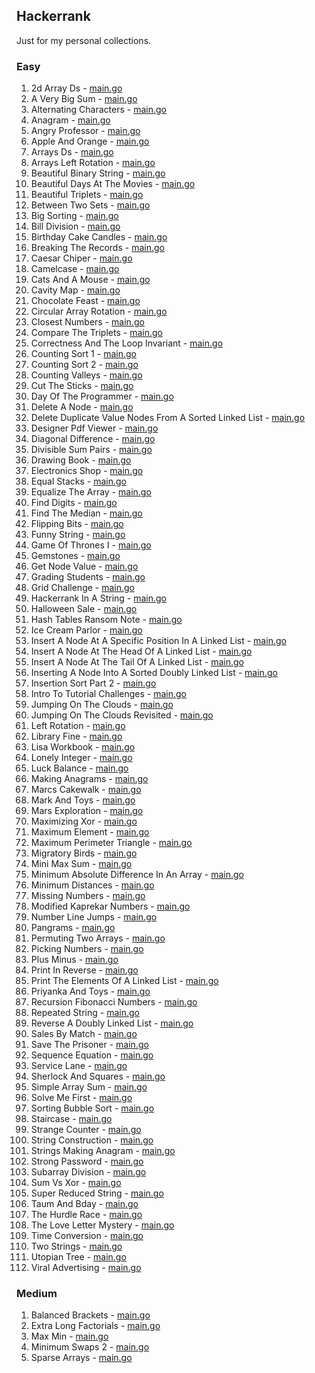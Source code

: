 ## Hackerrank

Just for my personal collections.

<!-- start dictionary -->

### Easy 
1. 2d Array Ds - [main.go](easy/2d-array-ds/main.go)
2. A Very Big Sum - [main.go](easy/a-very-big-sum/main.go)
3. Alternating Characters - [main.go](easy/alternating-characters/main.go)
4. Anagram - [main.go](easy/anagram/main.go)
5. Angry Professor - [main.go](easy/angry-professor/main.go)
6. Apple And Orange - [main.go](easy/apple-and-orange/main.go)
7. Arrays Ds - [main.go](easy/arrays-ds/main.go)
8. Arrays Left Rotation - [main.go](easy/arrays-left-rotation/main.go)
9. Beautiful Binary String - [main.go](easy/beautiful-binary-string/main.go)
10. Beautiful Days At The Movies - [main.go](easy/beautiful-days-at-the-movies/main.go)
11. Beautiful Triplets - [main.go](easy/beautiful-triplets/main.go)
12. Between Two Sets - [main.go](easy/between-two-sets/main.go)
13. Big Sorting - [main.go](easy/big-sorting/main.go)
14. Bill Division - [main.go](easy/bill-division/main.go)
15. Birthday Cake Candles - [main.go](easy/birthday-cake-candles/main.go)
16. Breaking The Records - [main.go](easy/breaking-the-records/main.go)
17. Caesar Chiper - [main.go](easy/caesar-chiper/main.go)
18. Camelcase - [main.go](easy/camelcase/main.go)
19. Cats And A Mouse - [main.go](easy/cats-and-a-mouse/main.go)
20. Cavity Map - [main.go](easy/cavity-map/main.go)
21. Chocolate Feast - [main.go](easy/chocolate-feast/main.go)
22. Circular Array Rotation - [main.go](easy/circular-array-rotation/main.go)
23. Closest Numbers - [main.go](easy/closest-numbers/main.go)
24. Compare The Triplets - [main.go](easy/compare-the-triplets/main.go)
25. Correctness And The Loop Invariant - [main.go](easy/correctness-and-the-loop-invariant/main.go)
26. Counting Sort 1 - [main.go](easy/counting-sort-1/main.go)
27. Counting Sort 2 - [main.go](easy/counting-sort-2/main.go)
28. Counting Valleys - [main.go](easy/counting-valleys/main.go)
29. Cut The Sticks - [main.go](easy/cut-the-sticks/main.go)
30. Day Of The Programmer - [main.go](easy/day-of-the-programmer/main.go)
31. Delete A Node - [main.go](easy/delete-a-node/main.go)
32. Delete Duplicate Value Nodes From A Sorted Linked List - [main.go](easy/delete-duplicate-value-nodes-from-a-sorted-linked-list/main.go)
33. Designer Pdf Viewer - [main.go](easy/designer-pdf-viewer/main.go)
34. Diagonal Difference - [main.go](easy/diagonal-difference/main.go)
35. Divisible Sum Pairs - [main.go](easy/divisible-sum-pairs/main.go)
36. Drawing Book - [main.go](easy/drawing-book/main.go)
37. Electronics Shop - [main.go](easy/electronics-shop/main.go)
38. Equal Stacks - [main.go](easy/equal-stacks/main.go)
39. Equalize The Array - [main.go](easy/equalize-the-array/main.go)
40. Find Digits - [main.go](easy/find-digits/main.go)
41. Find The Median - [main.go](easy/find-the-median/main.go)
42. Flipping Bits - [main.go](easy/flipping-bits/main.go)
43. Funny String - [main.go](easy/funny-string/main.go)
44. Game Of Thrones I - [main.go](easy/game-of-thrones-i/main.go)
45. Gemstones - [main.go](easy/gemstones/main.go)
46. Get Node Value - [main.go](easy/get-node-value/main.go)
47. Grading Students - [main.go](easy/grading-students/main.go)
48. Grid Challenge - [main.go](easy/grid-challenge/main.go)
49. Hackerrank In A String - [main.go](easy/hackerrank-in-a-string/main.go)
50. Halloween Sale - [main.go](easy/halloween-sale/main.go)
51. Hash Tables Ransom Note - [main.go](easy/hash-tables-ransom-note/main.go)
52. Ice Cream Parlor - [main.go](easy/ice-cream-parlor/main.go)
53. Insert A Node At A Specific Position In A Linked List - [main.go](easy/insert-a-node-at-a-specific-position-in-a-linked-list/main.go)
54. Insert A Node At The Head Of A Linked List - [main.go](easy/insert-a-node-at-the-head-of-a-linked-list/main.go)
55. Insert A Node At The Tail Of A Linked List - [main.go](easy/insert-a-node-at-the-tail-of-a-linked-list/main.go)
56. Inserting A Node Into A Sorted Doubly Linked List - [main.go](easy/inserting-a-node-into-a-sorted-doubly-linked-list/main.go)
57. Insertion Sort Part 2 - [main.go](easy/insertion-sort-part-2/main.go)
58. Intro To Tutorial Challenges - [main.go](easy/intro-to-tutorial-challenges/main.go)
59. Jumping On The Clouds - [main.go](easy/jumping-on-the-clouds/main.go)
60. Jumping On The Clouds Revisited - [main.go](easy/jumping-on-the-clouds-revisited/main.go)
61. Left Rotation - [main.go](easy/left-rotation/main.go)
62. Library Fine - [main.go](easy/library-fine/main.go)
63. Lisa Workbook - [main.go](easy/lisa-workbook/main.go)
64. Lonely Integer - [main.go](easy/lonely-integer/main.go)
65. Luck Balance - [main.go](easy/luck-balance/main.go)
66. Making Anagrams - [main.go](easy/making-anagrams/main.go)
67. Marcs Cakewalk - [main.go](easy/marcs-cakewalk/main.go)
68. Mark And Toys - [main.go](easy/mark-and-toys/main.go)
69. Mars Exploration - [main.go](easy/mars-exploration/main.go)
70. Maximizing Xor - [main.go](easy/maximizing-xor/main.go)
71. Maximum Element - [main.go](easy/maximum-element/main.go)
72. Maximum Perimeter Triangle - [main.go](easy/maximum-perimeter-triangle/main.go)
73. Migratory Birds - [main.go](easy/migratory-birds/main.go)
74. Mini Max Sum - [main.go](easy/mini-max-sum/main.go)
75. Minimum Absolute Difference In An Array - [main.go](easy/minimum-absolute-difference-in-an-array/main.go)
76. Minimum Distances - [main.go](easy/minimum-distances/main.go)
77. Missing Numbers - [main.go](easy/missing-numbers/main.go)
78. Modified Kaprekar Numbers - [main.go](easy/modified-kaprekar-numbers/main.go)
79. Number Line Jumps - [main.go](easy/number-line-jumps/main.go)
80. Pangrams - [main.go](easy/pangrams/main.go)
81. Permuting Two Arrays - [main.go](easy/permuting-two-arrays/main.go)
82. Picking Numbers - [main.go](easy/picking-numbers/main.go)
83. Plus Minus - [main.go](easy/plus-minus/main.go)
84. Print In Reverse - [main.go](easy/print-in-reverse/main.go)
85. Print The Elements Of A Linked List - [main.go](easy/print-the-elements-of-a-linked-list/main.go)
86. Priyanka And Toys - [main.go](easy/priyanka-and-toys/main.go)
87. Recursion Fibonacci Numbers - [main.go](easy/recursion-fibonacci-numbers/main.go)
88. Repeated String - [main.go](easy/repeated-string/main.go)
89. Reverse A Doubly Linked List - [main.go](easy/reverse-a-doubly-linked-list/main.go)
90. Sales By Match - [main.go](easy/sales-by-match/main.go)
91. Save The Prisoner - [main.go](easy/save-the-prisoner/main.go)
92. Sequence Equation - [main.go](easy/sequence-equation/main.go)
93. Service Lane - [main.go](easy/service-lane/main.go)
94. Sherlock And Squares - [main.go](easy/sherlock-and-squares/main.go)
95. Simple Array Sum - [main.go](easy/simple-array-sum/main.go)
96. Solve Me First - [main.go](easy/solve-me-first/main.go)
97. Sorting Bubble Sort - [main.go](easy/sorting-bubble-sort/main.go)
98. Staircase - [main.go](easy/staircase/main.go)
99. Strange Counter - [main.go](easy/strange-counter/main.go)
100. String Construction - [main.go](easy/string-construction/main.go)
101. Strings Making Anagram - [main.go](easy/strings-making-anagram/main.go)
102. Strong Password - [main.go](easy/strong-password/main.go)
103. Subarray Division - [main.go](easy/subarray-division/main.go)
104. Sum Vs Xor - [main.go](easy/sum-vs-xor/main.go)
105. Super Reduced String - [main.go](easy/super-reduced-string/main.go)
106. Taum And Bday - [main.go](easy/taum-and-bday/main.go)
107. The Hurdle Race - [main.go](easy/the-hurdle-race/main.go)
108. The Love Letter Mystery - [main.go](easy/the-love-letter-mystery/main.go)
109. Time Conversion - [main.go](easy/time-conversion/main.go)
110. Two Strings - [main.go](easy/two-strings/main.go)
111. Utopian Tree - [main.go](easy/utopian-tree/main.go)
112. Viral Advertising - [main.go](easy/viral-advertising/main.go)


### Medium 
1. Balanced Brackets - [main.go](medium/balanced-brackets/main.go)
2. Extra Long Factorials - [main.go](medium/extra-long-factorials/main.go)
3. Max Min - [main.go](medium/max-min/main.go)
4. Minimum Swaps 2 - [main.go](medium/minimum-swaps-2/main.go)
5. Sparse Arrays - [main.go](medium/sparse-arrays/main.go)

<!-- end dictionary -->
